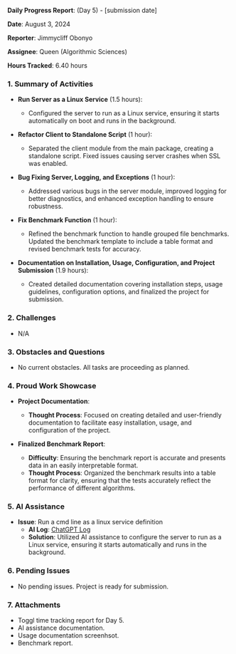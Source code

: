
**Daily Progress Report**: (Day 5) - [submission date]

**Date**: August 3, 2024

**Reporter**: Jimmycliff Obonyo

**Assignee**: Queen (Algorithmic Sciences)

**Hours Tracked**: 6.40 hours



### 1. **Summary of Activities**
   
   - **Run Server as a Linux Service** (1.5 hours):
     - Configured the server to run as a Linux service, ensuring it starts automatically on boot and runs in the background.

   - **Refactor Client to Standalone Script** (1 hour):
     - Separated the client module from the main package, creating a standalone script. Fixed issues causing server crashes when SSL was enabled.

   - **Bug Fixing Server, Logging, and Exceptions** (1 hour):
     - Addressed various bugs in the server module, improved logging for better diagnostics, and enhanced exception handling to ensure robustness.

   - **Fix Benchmark Function** (1 hour):
     - Refined the benchmark function to handle grouped file benchmarks. Updated the benchmark template to include a table format and revised benchmark tests for accuracy.

   - **Documentation on Installation, Usage, Configuration, and Project Submission** (1.9 hours):
     - Created detailed documentation covering installation steps, usage guidelines, configuration options, and finalized the project for submission.

### 2. **Challenges**
   - N/A

### 3. **Obstacles and Questions**
   - No current obstacles. All tasks are proceeding as planned.

### 4. **Proud Work Showcase**

   - **Project Documentation**:
     - **Thought Process**: Focused on creating detailed and user-friendly documentation to facilitate easy installation, usage, and configuration of the project.

   - **Finalized Benchmark Report**:
     - **Difficulty**: Ensuring the benchmark report is accurate and presents data in an easily interpretable format.
     - **Thought Process**: Organized the benchmark results into a table format for clarity, ensuring that the tests accurately reflect the performance of different algorithms.

### 5. **AI Assistance**
   - **Issue**: Run a cmd line as a linux service definition 
     - **AI Log**: [ChatGPT Log](https://chatgpt.com/share/d1ae470e-7878-45b6-b536-e62a7d48dd4f)
     - **Solution**: Utilized AI assistance to configure the server to run as a Linux service, ensuring it starts automatically and runs in the background.

### 6. **Pending Issues**
   - No pending issues. Project is ready for submission.

### 7. **Attachments**
   - Toggl time tracking report for Day 5.
   - AI assistance documentation.
   - Usage documentation screenhsot.
   - Benchmark report.
